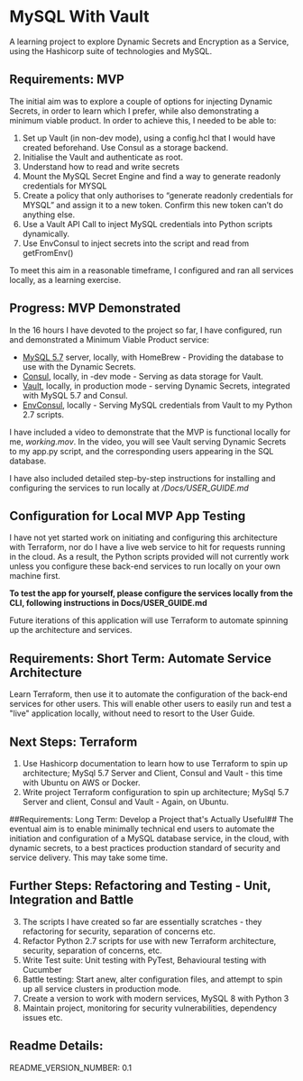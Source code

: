 # MySQL With Vault
A learning project to explore Dynamic Secrets and Encryption as a Service, using the Hashicorp suite of technologies and MySQL.

## Requirements: MVP
The initial aim was to explore a couple of options for injecting Dynamic Secrets, in order to learn which I prefer, while also demonstrating a minimum viable product.
In order to achieve this, I needed to be able to:

1. Set up Vault (in non-dev mode), using a config.hcl that I would have created beforehand. Use Consul as a storage backend.
2. Initialise the Vault and authenticate as root.
3. Understand how to read and write secrets
4. Mount the MySQL Secret Engine and find a way to generate readonly credentials for MYSQL
5. Create a policy that only authorises to “generate readonly credentials for MYSQL” and assign it to a new token. Confirm this new token can’t do anything else.
6. Use a Vault API Call to inject MySQL credentials into Python scripts dynamically.
7. Use EnvConsul to inject secrets into the script and read from getFromEnv()


To meet this aim in a reasonable timeframe, I configured and ran all services locally, as a learning exercise.
## Progress: MVP Demonstrated
In the 16 hours I have devoted to the project so far, I have configured, run and demonstrated a Minimum Viable Product service:


* [MySQL 5.7](https://formulae.brew.sh/formula/mysql@5.7) server, locally, with HomeBrew - Providing the database to use with the Dynamic Secrets.
* [Consul](https://www.consul.io/), locally, in -dev mode - Serving as data storage for Vault.
* [Vault](https://www.vaultproject.io/), locally, in production mode - serving Dynamic Secrets, integrated with MySQL 5.7 and Consul.
* [EnvConsul](https://github.com/hashicorp/envconsul/), locally - Serving MySQL credentials from Vault to my Python 2.7 scripts.


I have included a video to demonstrate that the MVP is functional locally for me, *working.mov*.
In the video, you will see Vault serving Dynamic Secrets to my app.py script, and the corresponding users appearing in the SQL database.


I have also included detailed step-by-step instructions for installing and configuring the services to run locally at */Docs/USER_GUIDE.md*
## Configuration for Local MVP App Testing
I have not yet started work on initiating and configuring this architecture with Terraform, nor do I have a live web service to hit for requests running in the cloud.
As a result, the Python scripts provided will not currently work unless you configure these back-end services to run locally on your own machine first.


**To test the app for yourself, please configure the services locally from the CLI, following instructions in Docs/USER_GUIDE.md**


Future iterations of this application will use Terraform to automate spinning up the architecture and services.
## Requirements: Short Term: Automate Service Architecture
Learn Terraform, then use it to automate the configuration of the back-end services for other users. This will enable other users to easily run and test a "live" application locally, without need to resort to the User Guide.
## Next Steps: Terraform
1. Use Hashicorp documentation to learn how to use Terraform to spin up architecture; MySql 5.7 Server and Client, Consul and Vault - this time with Ubuntu on AWS or Docker.
2. Write project Terraform configuration to spin up architecture; MySql 5.7 Server and client, Consul and Vault - Again, on Ubuntu.



##Requirements: Long Term: Develop a Project that's Actually Useful##
The eventual aim is to enable minimally technical end users to automate the initiation and configuration of a MySQL database service, in the cloud, with dynamic secrets, to a best practices production standard of security and service delivery. This may take some time.
## Further Steps: Refactoring and Testing - Unit, Integration and Battle
3. The scripts I have created so far are essentially scratches - they refactoring for security, separation of concerns etc.
4. Refactor Python 2.7 scripts for use with new Terraform architecture, security, separation of concerns, etc.
6. Write Test suite:
Unit testing with PyTest,
Behavioural testing with Cucumber
7. Battle testing: Start anew, alter configuration files, and attempt to spin up all service clusters in production mode.
8. Create a version to work with modern services, MySQL 8 with Python 3
9. Maintain project, monitoring for security vulnerabilities, dependency issues etc.

## Readme Details:
README_VERSION_NUMBER: 0.1

[My Git Profile]: <"https://github.com/SamNiechcial">
[Project Git Repo]: <"https://github.com/SamNiechcial/MySQL-With-Vault">

[Atom]: <"https://atom.io/">
[Consul]: <"https://www.consul.io/">
[Dillinger]: <"https://dillinger.io/">
[EnvConsul]: <"https://github.com/hashicorp/envconsul/">
[HomeBrew]: <"https://brew.sh/">
[Python]: <"https://www.python.org/">
[Requests]: <"https://pypi.org/project/requests/">
[Terraform]: <"https://www.terraform.io/">
[Vault]: <"https://www.vaultproject.io/">
